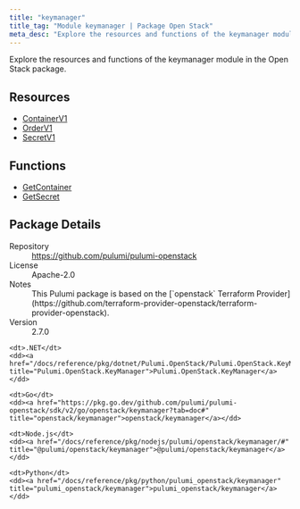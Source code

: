 ```yaml
---
title: "keymanager"
title_tag: "Module keymanager | Package Open Stack"
meta_desc: "Explore the resources and functions of the keymanager module in the Open Stack package."
---
```


<!-- WARNING: this file was generated by Pulumi Docs Generator. -->
<!-- Do not edit by hand unless you're certain you know what you are doing! -->

Explore the resources and functions of the keymanager module in the Open Stack package.

<h2 id="resources">Resources</h2>
<ul class="api">
    <li><a href="containerv1" title="ContainerV1"><span class="symbol resource"></span>ContainerV1</a></li>
    <li><a href="orderv1" title="OrderV1"><span class="symbol resource"></span>OrderV1</a></li>
    <li><a href="secretv1" title="SecretV1"><span class="symbol resource"></span>SecretV1</a></li>
</ul>

<h2 id="functions">Functions</h2>
<ul class="api">
    <li><a href="getcontainer" title="GetContainer"><span class="symbol function"></span>GetContainer</a></li>
    <li><a href="getsecret" title="GetSecret"><span class="symbol function"></span>GetSecret</a></li>
</ul>

<h2 id="package-details">Package Details</h2>
<dl class="package-details">
	<dt>Repository</dt>
	<dd><a href="https://github.com/pulumi/pulumi-openstack">https://github.com/pulumi/pulumi-openstack</a></dd>
	<dt>License</dt>
	<dd>Apache-2.0</dd>
	<dt>Notes</dt>
	<dd>This Pulumi package is based on the [`openstack` Terraform Provider](https://github.com/terraform-provider-openstack/terraform-provider-openstack).</dd>
	<dt>Version</dt>
	<dd>2.7.0</dd>
</dl>



<dl class="tabular">

    <dt>.NET</dt>
    <dd><a href="/docs/reference/pkg/dotnet/Pulumi.OpenStack/Pulumi.OpenStack.KeyManager.html" title="Pulumi.OpenStack.KeyManager">Pulumi.OpenStack.KeyManager</a></dd>

    <dt>Go</dt>
    <dd><a href="https://pkg.go.dev/github.com/pulumi/pulumi-openstack/sdk/v2/go/openstack/keymanager?tab=doc#" title="openstack/keymanager">openstack/keymanager</a></dd>

    <dt>Node.js</dt>
    <dd><a href="/docs/reference/pkg/nodejs/pulumi/openstack/keymanager/#" title="@pulumi/openstack/keymanager">@pulumi/openstack/keymanager</a></dd>

    <dt>Python</dt>
    <dd><a href="/docs/reference/pkg/python/pulumi_openstack/keymanager" title="pulumi_openstack/keymanager">pulumi_openstack/keymanager</a></dd>

</dl>

